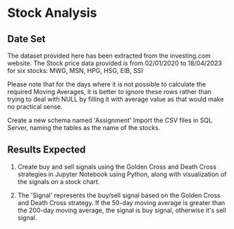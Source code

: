 # Stock Analysis
## Date Set

The dataset provided here has been extracted from the investing.com website. The Stock price data provided is from 02/01/2020 to 18/04/2023 for six stocks: MWG, MSN, HPG, HSG, EIB, SSI

Please note that for the days where it is not possible to calculate the required Moving Averages, it is better to ignore these rows rather than trying to deal with NULL by filling it with average value as that would make no practical sense.

Create a new schema named 'Assignment' Import the CSV files in SQL Server, naming the tables as the name of the stocks.

## Results Expected

1. Create buy and sell signals using the Golden Cross and Death Cross strategies in Jupyter Notebook using Python, along with visualization of the signals on a stock chart.

2. The 'Signal' represents the buy/sell signal based on the Golden Cross and Death Cross strategy. If the 50-day moving average is greater than the 200-day moving average, the signal is buy signal, otherwise it's sell signal.

